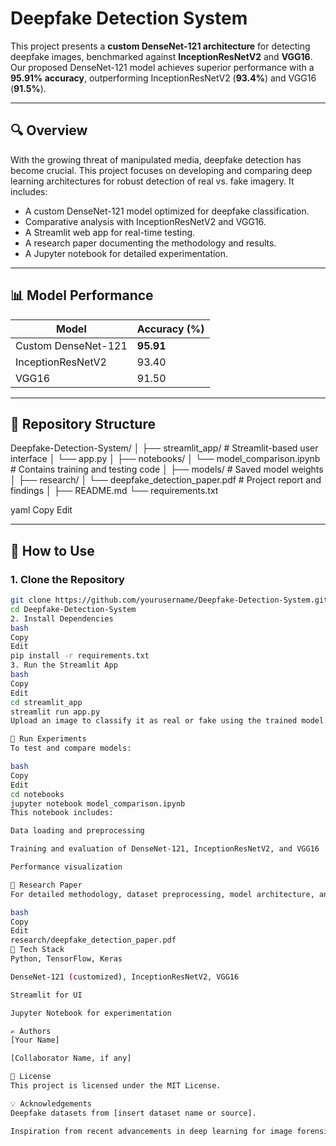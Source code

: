 # Deepfake Detection System

This project presents a **custom DenseNet-121 architecture** for detecting deepfake images, benchmarked against **InceptionResNetV2** and **VGG16**. Our proposed DenseNet-121 model achieves superior performance with a **95.91% accuracy**, outperforming InceptionResNetV2 (**93.4%**) and VGG16 (**91.5%**).

---

## 🔍 Overview

With the growing threat of manipulated media, deepfake detection has become crucial. This project focuses on developing and comparing deep learning architectures for robust detection of real vs. fake imagery. It includes:

- A custom DenseNet-121 model optimized for deepfake classification.
- Comparative analysis with InceptionResNetV2 and VGG16.
- A Streamlit web app for real-time testing.
- A research paper documenting the methodology and results.
- A Jupyter notebook for detailed experimentation.

---

## 📊 Model Performance

| Model              | Accuracy (%) |
|-------------------|--------------|
| Custom DenseNet-121 | **95.91**     |
| InceptionResNetV2 | 93.40        |
| VGG16             | 91.50        |

---

## 📁 Repository Structure

Deepfake-Detection-System/
│
├── streamlit_app/ # Streamlit-based user interface
│ └── app.py
│
├── notebooks/
│ └── model_comparison.ipynb # Contains training and testing code
│
├── models/ # Saved model weights
│
├── research/
│ └── deepfake_detection_paper.pdf # Project report and findings
│
├── README.md
└── requirements.txt

yaml
Copy
Edit

---

## 🚀 How to Use

### 1. Clone the Repository
```bash
git clone https://github.com/yourusername/Deepfake-Detection-System.git
cd Deepfake-Detection-System
2. Install Dependencies
bash
Copy
Edit
pip install -r requirements.txt
3. Run the Streamlit App
bash
Copy
Edit
cd streamlit_app
streamlit run app.py
Upload an image to classify it as real or fake using the trained model.

🧪 Run Experiments
To test and compare models:

bash
Copy
Edit
cd notebooks
jupyter notebook model_comparison.ipynb
This notebook includes:

Data loading and preprocessing

Training and evaluation of DenseNet-121, InceptionResNetV2, and VGG16

Performance visualization

📄 Research Paper
For detailed methodology, dataset preprocessing, model architecture, and experimental results, refer to:

bash
Copy
Edit
research/deepfake_detection_paper.pdf
🧠 Tech Stack
Python, TensorFlow, Keras

DenseNet-121 (customized), InceptionResNetV2, VGG16

Streamlit for UI

Jupyter Notebook for experimentation

✍️ Authors
[Your Name]

[Collaborator Name, if any]

📜 License
This project is licensed under the MIT License.

💡 Acknowledgements
Deepfake datasets from [insert dataset name or source].

Inspiration from recent advancements in deep learning for image forensics.
